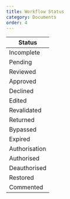 ```yaml
---
title: Workflow Status
category: Documents
order: 4
---
```


|Status|
|---|
|Incomplete|
|Pending|
|Reviewed|
|Approved|
|Declined|
|Edited|
|Revalidated|
|Returned|
|Bypassed|
|Expired|
|Authorisation|
|Authorised|
|Deauthorised|
|Restored|
|Commented|